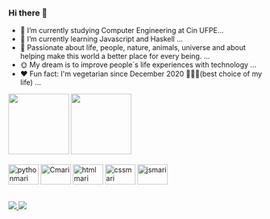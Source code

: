 ### Hi there 👋



- 🔭 I’m currently studying Computer Engineering at Cin UFPE...
- 🌱 I’m currently learning Javascript and Haskell ...
- 💬 Passionate about life, people, nature, animals, universe and about  helping make this world a better place for every being.  ...
- 🌞 My dream is to improve people´s life experiences with technology ...
- ❤️ Fun fact:  I'm vegetarian since December 2020 🐷🐮🐔(best choice of my life) ...

<div> 
       <a href="https://github.com/mms-11" > </a>
       <img height="120em" src = "https://github-readme-stats.vercel.app/api?username=mms-11&show_icons=true&theme=radical">
       <img height="120em" src = "https://github-readme-stats.vercel.app/api/top-langs/?username=mms-11&layout=compact&langs-count=16&theme=radical">
       

</div>
<div style ="display: inline_block"><br>
    <img allign="center" alt ="pythonmari" height ="40" width="60" src ="https://img.shields.io/badge/Python-3776AB?style=for-the-badge&logo=python&logoColor=white">
    <img allign="center" alt ="Cmari" height ="40" width="60" src ="https://img.shields.io/badge/C-00599C?style=for-the-badge&logo=c&logoColor=white">
    <img allign="center" alt ="htmlmari" height ="40" width="60" src ="https://img.shields.io/badge/HTML-239120?style=for-the-badge&logo=html5&logoColor=white">
    <img allign="center" alt ="cssmari" height ="40" width="60" src ="https://img.shields.io/badge/CSS-239120?&style=for-the-badge&logo=css3&logoColor=white">  
    <img allign="center" alt ="jsmari" height ="40" width="60" src ="https://img.shields.io/badge/JavaScript-F7DF1E?style=for-the-badge&logo=javascript&logoColor=black">
    <script src="https://platform.linkedin.com/badges/js/profile.js" async defer type="text/javascript"></script>
    
</div>

##

<div>
  <a href="https://discord.com/login" target="_blank"><img src="https://img.shields.io/badge/Discord-7289DA?style=for-the-badge&logo=discord&logoColor=white" target="_blank"> </a>
  <a href="https://instagram.com/_mari_santoss?igshid=MmVlMjlkMTBhMg%3D%3D&utm_source=qr" target="_blank"><img src="https://img.shields.io/badge/Instagram-E4405F?style=for-the-badge&logo=instagram&logoColor=white" target="_blank"> </a>
</div>
